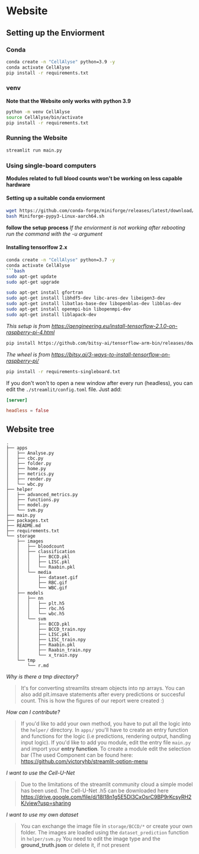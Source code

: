 # Website

## Setting up the Enviorment


### Conda
```bash
conda create -n "CellAlyse" python=3.9 -y
conda activate CellAlyse 
pip install -r requirements.txt
```

### venv
**Note that the Website only works with python 3.9**
```bash
python -m venv CellAlyse
source CellAlyse/bin/activate
pip install -r requirements.txt
```

### Running the Website
```bash
streamlit run main.py
```

### Using single-board computers
**Modules related to full blood counts won't be working on less capable hardware**

#### Setting up a suitable conda enviorment
```bash
wget https://github.com/conda-forge/miniforge/releases/latest/download/Miniforge-pypy3-Linux-aarch64.sh
bash Miniforge-pypy3-Linux-aarch64.sh
```
**follow the setup process**
*If the enviorment is not working after rebooting run the command with the -u argument*

#### Installing tensorlfow 2.x
```bash
conda create -n "CellAlyse" python=3.7 -y
conda activate CellAlyse
```bash
sudo apt-get update
sudo apt-get upgrade

sudo apt-get install gfortran
sudo apt-get install libhdf5-dev libc-ares-dev libeigen3-dev
sudo apt-get install libatlas-base-dev libopenblas-dev libblas-dev
sudo apt-get install openmpi-bin libopenmpi-dev
sudo apt-get install liblapack-dev
```
*This setup is from https://qengineering.eu/install-tensorflow-2.1.0-on-raspberry-pi-4.html*

```bash
pip install https://github.com/bitsy-ai/tensorflow-arm-bin/releases/download/v2.4.0-rc2/tensorflow-2.4.0rc2-cp37-none-linux_aarch64.whl
```
*The wheel is from https://bitsy.ai/3-ways-to-install-tensorflow-on-raspberry-pi/*

```bash
pip install -r requirements-singleboard.txt
```

If you don't won't to open a new window after every run (headless), you can edit the `./streamlit/config.toml` file. Just add:
```toml
[server]

headless = false
```

## Website tree
```
.
├── apps
│   ├── Analyse.py
│   ├── cbc.py
│   ├── folder.py
│   ├── home.py
│   ├── metrics.py
│   ├── render.py
│   └── wbc.py
├── helper
│   ├── advanced_metrics.py
│   ├── functions.py
│   ├── model.py
│   └── svm.py
├── main.py
├── packages.txt
├── README.md
├── requirements.txt
└── storage
    ├── images
    │   ├── bloodcount
    │   ├── classification
    │   │   ├── BCCD.pkl
    │   │   ├── LISC.pkl
    │   │   └── Raabin.pkl
    │   └── media
    │       ├── dataset.gif
    │       ├── RBC.gif
    │       └── WBC.gif
    ├── models
    │   ├── nn
    │   │   ├── plt.h5
    │   │   ├── rbc.h5
    │   │   └── wbc.h5
    │   └── svm
    │       ├── BCCD.pkl
    │       ├── BCCD_train.npy
    │       ├── LISC.pkl
    │       ├── LISC_train.npy
    │       ├── Raabin.pkl
    │       ├── Raabin_train.npy
    │       └── x_train.npy
    └── tmp
        └── r.md
```
*Why is there a tmp directory?*
> It's for converting streamlits stream objects into np arrays.
> You can also add plt.imsave statements after every predictions or succesful count. This is how the figures of our report were created :)

*How can I contribute?*
> If you'd like to add your own method, you have to put all the logic into the `helper/` directory.
> In `apps/` you'll have to create an entry function and functions for the logic (i.e predictions, rendering output, handling input logic).
> If you'd like to add you module, edit the entry file `main.py` and import your **entry function**.
> To create a module edit the selection bar (The used Component can be found here: https://github.com/victoryhb/streamlit-option-menu 

*I want to use the Cell-U-Net*
> Due to the limitations of the streamlit community cloud a simple model has been used.
> The Cell-U-Net .h5 can be downloaded here https://drive.google.com/file/d/18l18n1g5E5Dl3CxOsrC9BP9rKcsyRH2K/view?usp=sharing

*I want to use my own dataset*
> You can exchange the image file in `storage/BCCD/*` or create your own folder.
> The images are loaded using the `dataset_prediction` function in `helper/svm.py`
> You need to edit the image type and the **ground_truth.json** or delete it, if not present

